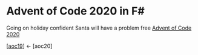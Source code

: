 # Advent of Code 2020 in F#

Going on holiday confident Santa will have a problem free 
[Advent of Code 2020](https://adventofcode.com/2020)

[[aoc19](https://github.com/codybartfast/aoc19)] <- [aoc20]
